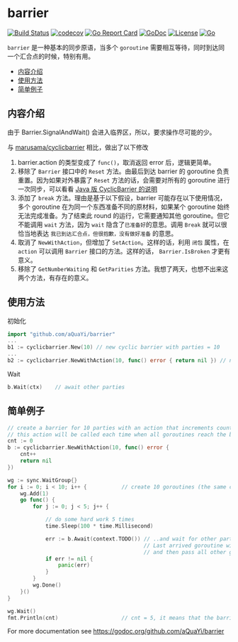 # barrier

[![Build Status](https://travis-ci.org/aQuaYi/barrier.svg?branch=master)](https://travis-ci.org/aQuaYi/barrier)
[![codecov](https://codecov.io/gh/aQuaYi/barrier/branch/master/graph/badge.svg)](https://codecov.io/gh/aQuaYi/barrier)
[![Go Report Card](https://goreportcard.com/badge/github.com/aQuaYi/barrier)](https://goreportcard.com/report/github.com/aQuaYi/barrier)
[![GoDoc](https://godoc.org/github.com/aQuaYi/barrier?status.svg)](https://godoc.org/github.com/aQuaYi/barrier)
[![License](https://img.shields.io/github/license/mashape/apistatus.svg?maxAge=2592000)](LICENSE)
[![Go](https://img.shields.io/badge/Go-1.13+-blue.svg)](https://golang.google.cn)

`barrier` 是一种基本的同步原语，当多个 `goroutine` 需要相互等待，同时到达同一个汇合点的时候，特别有用。

- [内容介绍](#%e5%86%85%e5%ae%b9%e4%bb%8b%e7%bb%8d)
- [使用方法](#%e4%bd%bf%e7%94%a8%e6%96%b9%e6%b3%95)
- [简单例子](#%e7%ae%80%e5%8d%95%e4%be%8b%e5%ad%90)

## 内容介绍

<!-- TODO: 修改一下 -->

由于 Barrier.SignalAndWait() 会进入临界区，所以，要求操作尽可能的少。

与 [marusama/cyclicbarrier](https://github.com/marusama/cyclicbarrier) 相比，做出了以下修改

1. barrier.action 的类型变成了 `func()`，取消返回 error 后，逻辑更简单。
2. 移除了 `Barrier` 接口中的 `Reset` 方法。由最后到达 barrier 的 goroutine 负责重置。因为如果对外暴露了 `Reset` 方法的话，会需要对所有的 goroutine 进行一次同步，可以看看 [Java 版 CyclicBarrier 的说明](https://docs.oracle.com/javase/9/docs/api/java/util/concurrent/CyclicBarrier.html#reset--)
3. 添加了 `break` 方法。理由是基于以下假设，barrier 可能存在以下使用情况，多个 goroutine 在为同一个东西准备不同的原材料，如果某个 goroutine 始终无法完成准备。为了结束此 round 的运行，它需要通知其他 goroutine。但它不能调用 `wait` 方法，因为 `wait` 隐含了`已准备好`的意思。调用 `Break` 就可以很恰当地表达 `我已到达汇合点，但很抱歉，没有做好准备` 的意思。
4. 取消了 `NewWithAction`，但增加了 `SetAction`。这样的话，利用 `闭包` 属性，在 `action` 可以调用 `Barrier` 接口的方法。这样的话， `Barrier.IsBroken` 才更有意义。
5. 移除了 `GetNumberWaiting` 和 `GetParities` 方法。我想了两天，也想不出来这两个方法，有存在的意义。

## 使用方法

初始化

```go
import "github.com/aQuaYi/barrier"
...
b1 := cyclicbarrier.New(10) // new cyclic barrier with parties = 10
...
b2 := cyclicbarrier.NewWithAction(10, func() error { return nil }) // new cyclic barrier with parties = 10 and with defined barrier action
```

Wait

```go
b.Wait(ctx)    // await other parties
```

## 简单例子

```go
// create a barrier for 10 parties with an action that increments counter
// this action will be called each time when all goroutines reach the barrier
cnt := 0
b := cyclicbarrier.NewWithAction(10, func() error {
    cnt++
    return nil
})

wg := sync.WaitGroup{}
for i := 0; i < 10; i++ {           // create 10 goroutines (the same count as barrier parties)
    wg.Add(1)
    go func() {
        for j := 0; j < 5; j++ {

            // do some hard work 5 times
            time.Sleep(100 * time.Millisecond)

            err := b.Await(context.TODO()) // ..and wait for other parties on the barrier.
                                           // Last arrived goroutine will do the barrier action
                                           // and then pass all other goroutines to the next round
            if err != nil {
                panic(err)
            }
        }
        wg.Done()
    }()
}

wg.Wait()
fmt.Println(cnt)                    // cnt = 5, it means that the barrier was passed 5 times
```

For more documentation see <https://godoc.org/github.com/aQuaYi/barrier>
